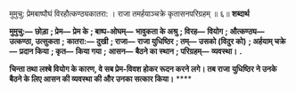  

मुमुचु: प्रेमबाष्पौघं विरहौत्कण्ठ्यकातरा: । राजा तमर्हयाञ्चक्रे कृतासनपरिग्रहम् ॥ ६॥ **शब्दार्थ** 

**मुमुचु:—** **छोड़ा** **; प्रेम—** **प्रेम के** **; बाष्प-ओघम्—** **भावुकता के अश्रु** **; विरह—** **वियोग** **; औत्कण्ठ्य—** **उत्कण्ठा, उत्सुकता** **;** **कातरा:—** **दुखी** **; राजा—** **राजा युधिष्ठिर** **; तम्—** **उसको (विदुर को)** **; अर्हयाम् चक्रे—** **प्रदान किया** **; कृत—** **किया गया** **;** **आसन—** **बैठने का स्थान** **; परिग्रहम्—** **व्यवस्था।** **.** 

**चिन्ता तथा लश्बे वियोग के कारण, वे सब प्रेम-विवश होकर रूदन करने लगे। तब राजा** **युधिष्ठिर ने उनके बैठने के लिए आसन की व्यवस्था की और उनका सत्कार किया।** **** 